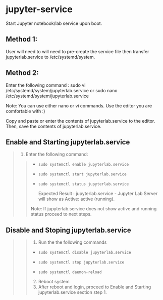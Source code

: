 # jupyter-service
Start Jupyter notebook/lab service upon boot.
>>
Method 1: 
---------
>>
User will need to will need to pre-create the service file then transfer jupyterlab.service to /etc/systemd/system.
>>
Method 2:
---------
>>
Enter the following command : 
     sudo vi /etc/systemd/system/jupyterlab.service
or
     sudo nano /etc/systemd/system/jupyterlab.service 
>>
Note: You can use either nano or vi commands. Use the editor you are comfortable with :) 
>> 
Copy and paste or enter the contents of jupyterlab.service to the editor. Then, save the contents of jupyterlab.service.
>>
Enable and Starting jupyterlab.service
---------------------------------------
>1. Enter the following command:
>>-     sudo systemctl enable jupyterlab.service
>>-     sudo systemctl start jupyterlab.service
>>-     sudo systemctl status jupyterlab.service
>>      Expected Result : jupyterlab.service - Jupyter Lab Server will show as Active: active (running).
>> 
>> Note: If jupyterlab.service does not show active and running status proceed to next steps.


Disable and Stoping jupyterlab.service
---------------------------------------
>>1. Run the the following commands
>>-     sudo systemctl disable jupyterlab.service
>>-     sudo systemctl stop jupyterlab.service
>>-     sudo systemctl daemon-reload
>>2. Reboot system
>>3. After reboot and login, proceed to Enable and Starting jupyterlab.service section step 1.


